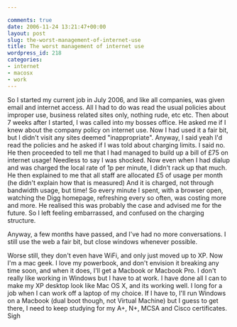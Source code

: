 ```yaml
---

comments: true
date: 2006-11-24 13:21:47+00:00
layout: post
slug: the-worst-management-of-internet-use
title: The worst management of internet use
wordpress_id: 218
categories:
- internet
- macosx
- work
---
```


So I started my current job in July 2006, and like all companies, was given email and internet access. All I had to do was read the usual policies about improper use, business related sites only, nothing rude, etc etc. Then about 7 weeks after I started, I was called into my bosses office. He asked me if I knew about the company policy on internet use. Now I had used it a fair bit, but I didn't visit any sites deemed "inappropriate". Anyway, I said yeah I'd read the policies and he asked if I was told about charging limits. I said no. He then proceeded to tell me that I had managed to build up a bill of £75 on internet usage!
Needless to say I was shocked. Now even when I had dialup and was charged the local rate of 1p per minute, I didn't rack up that much. He then explained to me that all staff are allocated £5 of usage per month (he didn't explain how that is measured) And it is charged, not through bandwidth usage, but time! So every minute I spent, with a browser open, watching the Digg homepage, refreshing every so often, was costing more and more. He realised this was probably the case and advised me for the future. So I left feeling embarrassed, and confused on the charging structure.




Anyway, a few months have passed, and I've had no more conversations. I still use the web a fair bit, but close windows whenever possible.




Worse still, they don't even have WiFi, and only just moved up to XP. Now I'm a mac geek. I love my powerbook, and don't envision it breaking any time soon, and when it does, I'll get a Macbook or Macbook Pro. I don't really like working in Windows but I have to at work. I have done all I can to make my XP desktop look like Mac OS X, and its working well. I long for a job when I can work off a laptop of my choice. If I have to, I'll run Windows on a Macbook (dual boot though, not Virtual Machine) but I guess to get there, I need to keep studying for my A+, N+, MCSA and Cisco certificates. Sigh
